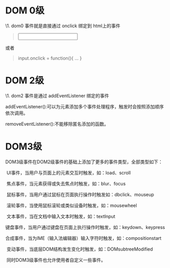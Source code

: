# DOM 0级

\1. dom0 事件就是直接通过 onclick 绑定到 html上的事件

>   <input onclick="xx"/>

   或者

>    input.onclick = function(){ ... }



# DOM 2级

\1. dom2 事件是通过 addEventListener 绑定的事件

addEventListener():可以为元素添加多个事件处理程序，触发时会按照添加顺序依次调用。

removeEventListener():不能移除匿名添加的函数。

# DOM3级

DOM3级事件在DOM2级事件的基础上添加了更多的事件类型，全部类型如下：

​    UI事件，当用户与页面上的元素交互时触发，如：load、scroll

​    焦点事件，当元素获得或失去焦点时触发，如：blur、focus

​    鼠标事件，当用户通过鼠标在页面执行操作时触发如：dbclick、mouseup

​    滚轮事件，当使用鼠标滚轮或类似设备时触发，如：mousewheel

​    文本事件，当在文档中输入文本时触发，如：textInput

​    键盘事件，当用户通过键盘在页面上执行操作时触发，如：keydown、keypress

​    合成事件，当为IME（输入法编辑器）输入字符时触发，如：compositionstart

​    变动事件，当底层DOM结构发生变化时触发，如：DOMsubtreeModified

​     同时DOM3级事件也允许使用者自定义一些事件。